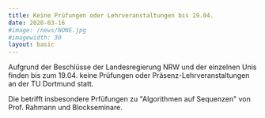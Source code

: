 ```yaml
---
title: Keine Prüfungen oder Lehrveranstaltungen bis 19.04.
date: 2020-03-16
#image: /news/NONE.jpg
#imagewidth: 30
layout: basic
---
```


Aufgrund der Beschlüsse der Landesregierung NRW und der einzelnen Unis finden bis zum 19.04. keine Prüfungen oder Präsenz-Lehrveranstaltungen an der TU Dortmund statt.

Die betrifft insbesondere Prfüfungen zu "Algorithmen auf Sequenzen" von Prof. Rahmann und Blockseminare.
